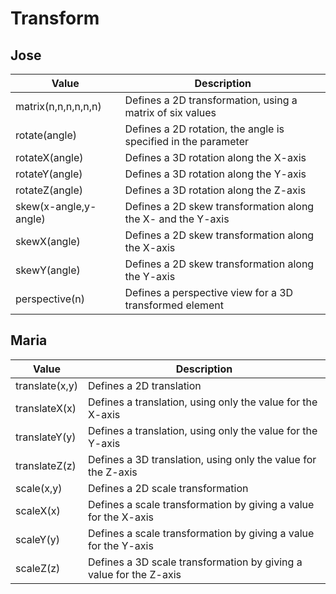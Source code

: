 # Transform

## Jose
| Value                                     | Description                                                        |
| ----------------------------------------- | ------------------------------------------------------------------ |
| matrix(n,n,n,n,n,n)                       | Defines a 2D transformation, using a matrix of six values          |
| rotate(angle)                             | Defines a 2D rotation, the angle is specified in the parameter     |
| rotateX(angle)                            | Defines a 3D rotation along the X-axis                             |
| rotateY(angle)                            | Defines a 3D rotation along the Y-axis                             |
| rotateZ(angle)                            | Defines a 3D rotation along the Z-axis                             |
| skew(x-angle,y-angle)                     | Defines a 2D skew transformation along the X- and the Y-axis       |
| skewX(angle)                              | Defines a 2D skew transformation along the X-axis                  |
| skewY(angle)                              | Defines a 2D skew transformation along the Y-axis                  |
| perspective(n)                            | Defines a perspective view for a 3D transformed element            |

## Maria
| Value                                     | Description                                                        |
| ----------------------------------------- | ------------------------------------------------------------------ |
| translate(x,y)                            | Defines a 2D translation                                           |
| translateX(x)                             | Defines a translation, using only the value for the X-axis         |
| translateY(y)                             | Defines a translation, using only the value for the Y-axis         |
| translateZ(z)                             | Defines a 3D translation, using only the value for the Z-axis      |
| scale(x,y)                                | Defines a 2D scale transformation                                  |
| scaleX(x)                                 | Defines a scale transformation by giving a value for the X-axis    |
| scaleY(y)                                 | Defines a scale transformation by giving a value for the Y-axis    |
| scaleZ(z)                                 | Defines a 3D scale transformation by giving a value for the Z-axis |